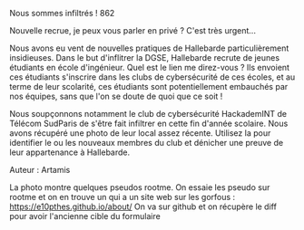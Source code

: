 Nous sommes infiltrés !
862

Nouvelle recrue, je peux vous parler en privé ? C'est très urgent...

Nous avons eu vent de nouvelles pratiques de Hallebarde particulièrement insidieuses. Dans le but d'inflitrer la DGSE, Hallebarde recrute de jeunes étudiants en école d'ingénieur. Quel est le lien me direz-vous ? Ils envoient ces étudiants s'inscrire dans les clubs de cybersécurité de ces écoles, et au terme de leur scolarité, ces étudiants sont potentiellement embauchés par nos équipes, sans que l'on se doute de quoi que ce soit !

Nous soupçonnons notamment le club de cybersécurité HackademINT de Télécom SudParis de s'être fait infiltrer en cette fin d'année scolaire. Nous avons récupéré une photo de leur local assez récente. Utilisez la pour identifier le ou les nouveaux membres du club et dénicher une preuve de leur appartenance à Hallebarde.

Auteur : Artamis

La photo montre quelques pseudos rootme. On essaie les pseudo sur rootme et on en trouve un qui a un site web sur les gorfous : https://e10pthes.github.io/about/
On va sur github et on récupère le diff pour avoir l'ancienne cible du formulaire

